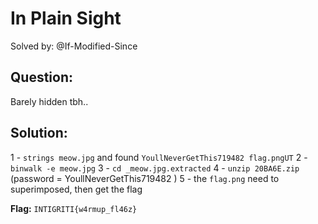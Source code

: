 # In Plain Sight

Solved by: @If-Modified-Since

## Question:
Barely hidden tbh..


## Solution:
1 - `strings meow.jpg` and found `YoullNeverGetThis719482 flag.pngUT`
2 - `binwalk -e meow.jpg`
3 - `cd _meow.jpg.extracted`
4 - `unzip 20BA6E.zip `(password = YoullNeverGetThis719482 )
5 - the `flag.png` need to superimposed, then get the flag


**Flag:** `INTIGRITI{w4rmup_fl46z}`
